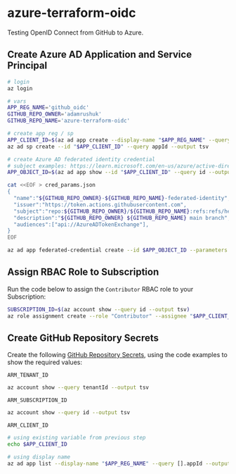 # azure-terraform-oidc

Testing OpenID Connect from GitHub to Azure.

## Create Azure AD Application and Service Principal

```bash
# login
az login

# vars
APP_REG_NAME='github_oidc'
GITHUB_REPO_OWNER='adamrushuk'
GITHUB_REPO_NAME='azure-terraform-oidc'

# create app reg / sp
APP_CLIENT_ID=$(az ad app create --display-name "$APP_REG_NAME" --query appId --output tsv)
az ad sp create --id "$APP_CLIENT_ID" --query appId --output tsv

# create Azure AD federated identity credential
# subject examples: https://learn.microsoft.com/en-us/azure/active-directory/develop/workload-identity-federation-create-trust?pivots=identity-wif-apps-methods-azcli#github-actions-example
APP_OBJECT_ID=$(az ad app show --id "$APP_CLIENT_ID" --query id --output tsv)

cat <<EOF > cred_params.json
{
  "name":"${GITHUB_REPO_OWNER}-${GITHUB_REPO_NAME}-federated-identity",
  "issuer":"https://token.actions.githubusercontent.com",
  "subject":"repo:${GITHUB_REPO_OWNER}/${GITHUB_REPO_NAME}:refs:refs/heads/main",
  "description":"${GITHUB_REPO_OWNER} ${GITHUB_REPO_NAME} main branch",
  "audiences":["api://AzureADTokenExchange"],
}
EOF

az ad app federated-credential create --id $APP_OBJECT_ID --parameters cred_params.json
```

## Assign RBAC Role to Subscription

Run the code below to assign the `Contributor` RBAC role to your Subscription:

```bash
SUBSCRIPTION_ID=$(az account show --query id --output tsv)
az role assignment create --role "Contributor" --assignee "$APP_CLIENT_ID" --subscription "$SUBSCRIPTION_ID"
```

## Create GitHub Repository Secrets

Create the following [GitHub Repository Secrets](https://docs.github.com/en/actions/security-guides/encrypted-secrets#creating-encrypted-secrets-for-a-repository), using the code examples to show the required values:

`ARM_TENANT_ID`
  
```bash
az account show --query tenantId --output tsv
```

`ARM_SUBSCRIPTION_ID`

```bash
az account show --query id --output tsv
```

`ARM_CLIENT_ID`

```bash
# using existing variable from previous step
echo $APP_CLIENT_ID

# using display name
az ad app list --display-name "$APP_REG_NAME" --query [].appId --output tsv
```
